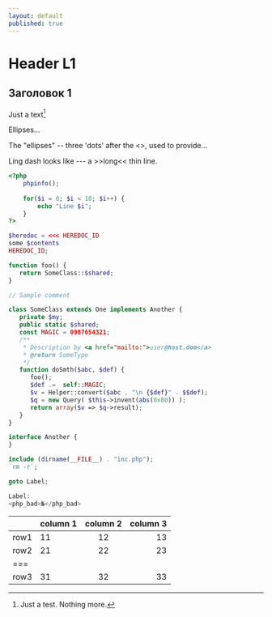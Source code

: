 ```yaml
---
layout: default
published: true
---
```


# Header L1

## Заголовок 1

Just a text[^1]

Ellipses...

The "ellipses" -- three 'dots' after the <<word>>, used to provide...

Ling dash looks like --- a >>long<< thin line.

~~~ php
<?php
    phpinfo();
    
    for($i = 0; $i < 10; $i++) { 
        echo "Line $i";
    }
?>
~~~

~~~ php
$heredoc = <<< HEREDOC_ID
some $contents
HEREDOC_ID;

function foo() {
   return SomeClass::$shared;
}

// Sample comment

class SomeClass extends One implements Another {
   private $my;
   public static $shared;
   const MAGIC = 0987654321;
   /**
    * Description by <a href="mailto:">user@host.dom</a>
    * @return SomeType
    */
   function doSmth($abc, $def) {
      foo();
      $def .=  self::MAGIC;
      $v = Helper::convert($abc . "\n {$def}" . $$def);
      $q = new Query( $this->invent(abs(0x80)) );
      return array($v => $q->result);
   }
}

interface Another {
}

include (dirname(__FILE__) . "inc.php");
`rm -r`;

goto Label;

Label:
<php_bad>№</php_bad>
~~~



||column 1|column 2| column 3| 
|-|:-|:-:|-:|
|row1|11|12|13|
|row2|21|22|23|
|===
|row3|31|32|33|

[^1]: Just a test. Nothing more.

